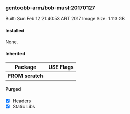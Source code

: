 ### gentoobb-arm/bob-musl:20170127

Built: Sun Feb 12 21:40:53 ART 2017
Image Size: 1.113 GB
#### Installed
None.
#### Inherited
Package | USE Flags
--------|----------
**FROM scratch** |
#### Purged
- [x] Headers
- [x] Static Libs
